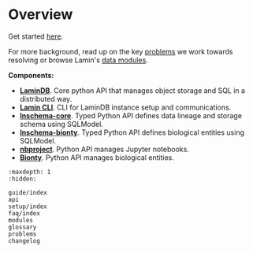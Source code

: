 # Overview

Get started [here](/guide/index).

For more background, read up on the key [problems](problems) we work towards resolving or browse Lamin's [data modules](modules).

**Components:**

- **[LaminDB](guide/index)**. Core python API that manages object storage and SQL in a distributed way.
- **[Lamin CLI](setup/index)**. CLI for LaminDB instance setup and communications.
- **[lnschema-core](https://lamin.ai/docs/lnschema-core)**. Typed Python API defines data lineage and storage schema using SQLModel.
- **[lnschema-bionty](https://lamin.ai/docs/lnschema-bionty)**. Typed Python API defines biological entities using SQLModel.
- **[nbproject](https://lamin.ai/docs/nbproject)**. Python API manages Jupyter notebooks.
- **[Bionty](https://lamin.ai/docs/bionty)**. Python API manages biological entities.

```{toctree}
:maxdepth: 1
:hidden:

guide/index
api
setup/index
faq/index
modules
glossary
problems
changelog
```
